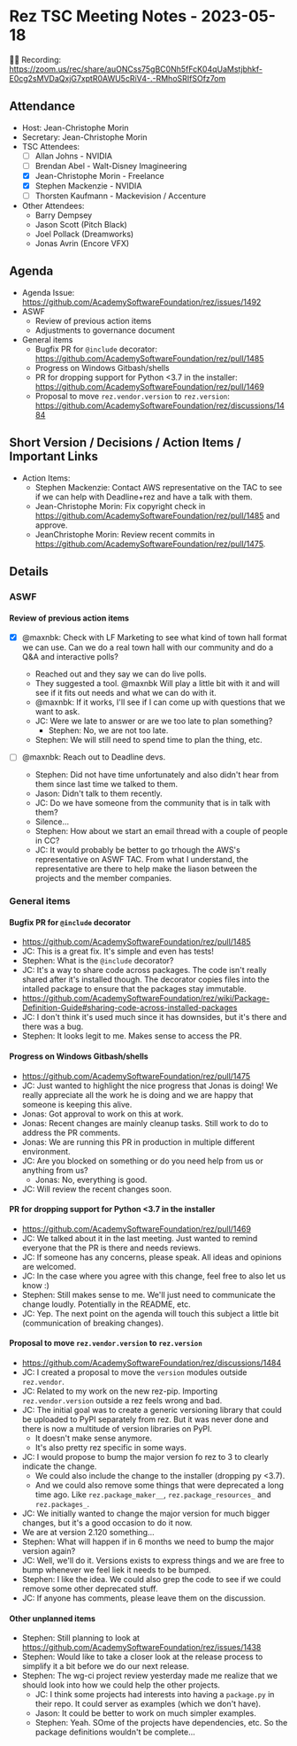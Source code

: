 # Rez TSC Meeting Notes - 2023-05-18

:movie_camera::scroll: Recording: https://zoom.us/rec/share/auONCss75gBC0Nh5fFcK04qUaMstjbhkf-E0cg2sMVDaQxjG7xptR0AWU5cRiV4-.-RMhoSRIfSOfz7om

## Attendance

* Host: Jean-Christophe Morin
* Secretary: Jean-Christophe Morin
* TSC Attendees:
  * [ ] Allan Johns - NVIDIA
  * [ ] Brendan Abel - Walt-Disney Imagineering
  * [x] Jean-Christophe Morin - Freelance
  * [x] Stephen Mackenzie - NVIDIA
  * [ ] Thorsten Kaufmann - Mackevision / Accenture
* Other Attendees:
  * Barry Dempsey
  * Jason Scott (Pitch Black)
  * Joel Pollack (Dreamworks)
  * Jonas Avrin (Encore VFX)

## Agenda
* Agenda Issue: https://github.com/AcademySoftwareFoundation/rez/issues/1492
* ASWF
  * Review of previous action items
  * Adjustments to governance document
* General items
  * Bugfix PR for `@include` decorator: https://github.com/AcademySoftwareFoundation/rez/pull/1485
  * Progress on Windows Gitbash/shells
  * PR for dropping support for Python <3.7 in the installer: https://github.com/AcademySoftwareFoundation/rez/pull/1469
  * Proposal to move `rez.vendor.version` to `rez.version`: https://github.com/AcademySoftwareFoundation/rez/discussions/1484


## Short Version / Decisions / Action Items / Important Links

* Action Items:
  * Stephen Mackenzie: Contact AWS representative on the TAC to see if we can help with Deadline+rez and have a talk with them.
  * Jean-Christophe Morin: Fix copyright check in https://github.com/AcademySoftwareFoundation/rez/pull/1485 and approve.
  * JeanChristophe Morin: Review recent commits in https://github.com/AcademySoftwareFoundation/rez/pull/1475.

## Details

### ASWF

#### Review of previous action items

* [x] @maxnbk: Check with LF Marketing to see what kind of town hall format we can use. Can we do a real town hall with our community and do a Q&A and interactive polls?
  * Reached out and they say we can do live polls.
  * They suggested a tool. @maxnbk Will play a little bit with it and will see if it fits out needs and what we can do with it.
  * @maxnbk: If it works, I'll see if I can come up with questions that we want to ask.
  * JC: Were we late to answer or are we too late to plan something?
    * Stephen: No, we are not too late.
  * Stephen: We will still need to spend time to plan the thing, etc.

* [ ] @maxnbk: Reach out to Deadline devs.
  * Stephen: Did not have time unfortunately and also didn't hear from them since last time we talked to them.
  * Jason: Didn't talk to them recently.
  * JC: Do we have someone from the community that is in talk with them?
  * Silence...
  * Stephen: How about we start an email thread with a couple of people in CC?
  * JC: It would probably be better to go trhough the AWS's representative on ASWF TAC. From what I understand,
    the representative are there to help make the liason between the projects and the member companies.

### General items

#### Bugfix PR for `@include` decorator

* https://github.com/AcademySoftwareFoundation/rez/pull/1485
* JC: This is a great fix. It's simple and even has tests!
* Stephen: What is the `@include` decorator?
* JC: It's a way to share code across packages. The code isn't really shared after it's installed though.
  The decorator copies files into the intalled package to ensure that the packages stay immutable.
* https://github.com/AcademySoftwareFoundation/rez/wiki/Package-Definition-Guide#sharing-code-across-installed-packages
* JC: I don't think it's used much since it has downsides, but it's there and there was a bug.
* Stephen: It looks legit to me. Makes sense to access the PR.

#### Progress on Windows Gitbash/shells

* https://github.com/AcademySoftwareFoundation/rez/pull/1475
* JC: Just wanted to highlight the nice progress that Jonas is doing! We really appreciate all the work he is doing
  and we are happy that someone is keeping this alive.
* Jonas: Got approval to work on this at work.
* Jonas: Recent changes are mainly cleanup tasks. Still work to do to address the PR comments.
* Jonas: We are running this PR in production in multiple different environment.
* JC: Are you blocked on something or do you need help from us or anything from us?
  * Jonas: No, everything is good.
* JC: Will review the recent changes soon.

#### PR for dropping support for Python <3.7 in the installer

* https://github.com/AcademySoftwareFoundation/rez/pull/1469
* JC: We talked about it in the last meeting. Just wanted to remind everyone that the PR is there and needs reviews.
* JC: If someone has any concerns, please speak. All ideas and opinions are welcomed.
* JC: In the case where you agree with this change, feel free to also let us know :)
* Stephen: Still makes sense to me. We'll just need to communicate the change loudly. Potentially in the README, etc.
* JC: Yep. The next point on the agenda will touch this subject a little bit (communication of breaking changes).

#### Proposal to move `rez.vendor.version` to `rez.version`

* https://github.com/AcademySoftwareFoundation/rez/discussions/1484
* JC: I created a proposal to move the `version` modules outside `rez.vendor`.
* JC: Related to my work on the new rez-pip. Importing `rez.vendor.version` outside a rez feels wrong and bad.
* JC: The initial goal was to create a generic versioning library that could be uploaded to PyPI separately
      from rez. But it was never done and there is now a multitude of version libraries on PyPI.
  * It doesn't make sense anymore.
  * It's also pretty rez specific in some ways.
* JC: I would propose to bump the major version fo rez to 3 to clearly indicate the change.
  * We could also include the change to the installer (dropping py <3.7).
  * And we could also remove some things that were deprecated a long time ago. Like `rez.package_maker__`, `rez.package_resources_` and `rez.packages_`.
* JC: We initially wanted to change the major version for much bigger changes, but it's a good occasion to do it now.
* We are at version 2.120 something...
* Stephen: What will happen if in 6 months we need to bump the major version again?
* JC: Well, we'll do it. Versions exists to express things and we are free to bump whenever we feel liek it needs to be bumped.
* Stephen: I like the idea. We could also grep the code to see if we could remove some other deprecated stuff.
* JC: If anyone has comments, please leave them on the discussion.

#### Other unplanned items

* Stephen: Still planning to look at https://github.com/AcademySoftwareFoundation/rez/issues/1438
* Stephen: Would like to take a closer look at the release process to simplify it a bit before we do our next release.
* Stephen: The wg-ci project review yesterday made me realize that we should look into how we could help the other projects.
  * JC: I think some projects had interests into having a `package.py` in their repo. It could server as examples (which we don't have).
  * Jason: It could be better to work on much simpler examples.
  * Stephen: Yeah. SOme of the projects have dependencies, etc. So the package definitions wouldn't be complete...
